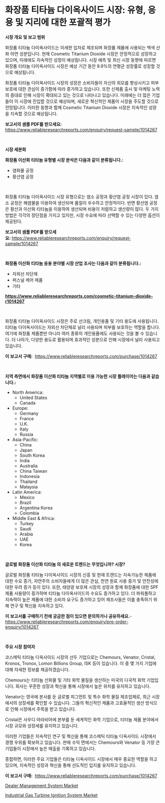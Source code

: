 <p><h1>화장품 티타늄 다이옥사이드 시장: 유형, 응용 및 지리에 대한 포괄적 평가</h1></p><p><strong>시장 개요 및 보고 범위</strong></p>
<p><p>화장품 티타늄 다이옥사이드는 미세한 입자로 제조되며 화장품 제품에 사용되는 백색 산화 아연 성분입니다. 현재 Cosmetic Titanium Dioxide 시장은 안정적으로 성장하고 있으며, 미래에도 지속적인 성장이 예상됩니다. 시장 예측 및 최신 시장 동향에 따르면 화장품 티타늄 다이옥사이드 시장은 예상 기간 동안 9.9%의 연평균 성장률로 성장할 것으로 예상됩니다.</p><p>화장품 티타늄 다이옥사이드 시장의 성장은 소비자들이 자신의 외모를 향상시키고 피부 보호에 대한 관심이 증가함에 따라 증가하고 있습니다. 또한 신제품 출시 및 마케팅 노력의 증대로 인해 시장이 확대되고 있는 것으로 나타나고 있습니다. 미래에는 더 많은 기업들이 이 시장에 진입할 것으로 예상되며, 새로운 혁신적인 제품이 시장을 주도할 것으로 전망됩니다. 이러한 동향과 함께 Cosmetic Titanium Dioxide 시장은 지속적인 성장을 지속할 것으로 예상됩니다.</p></p>
<p><strong>보고서의 샘플 PDF를 받으세요:</strong> <a href="https://www.reliableresearchreports.com/enquiry/request-sample/1014267">https://www.reliableresearchreports.com/enquiry/request-sample/1014267</a></p>
<p>&nbsp;</p>
<p><strong>시장 세분화</strong></p>
<p><strong>화장품 이산화 티타늄 유형별 시장 분석은 다음과 같이 분류됩니다.:</strong></p>
<p><ul><li>염화물 공정</li><li>황산염 공정</li></ul></p>
<p>&nbsp;</p>
<p><p>화장품 티타늄 다이옥사이드 시장 유형으로는 염소 공정과 황산염 공정 시장이 있다. 염소 공정은 해염물을 이용하여 생산되며 품질이 우수하고 안정적이다. 반면 황산염 공정은 황산과 이산화 티타늄을 이용하여 생산되며 비용이 저렴하고 생산량이 많다. 두 가지 방법은 각각의 장단점을 가지고 있지만, 시장 수요에 따라 선택할 수 있는 다양한 옵션이 제공된다.</p></p>
<p><strong>보고서의 샘플 PDF를 받으세요:</strong>&nbsp;<a href="https://www.reliableresearchreports.com/enquiry/request-sample/1014267">https://www.reliableresearchreports.com/enquiry/request-sample/1014267</a></p>
<p>&nbsp;</p>
<p><strong> 화장품 이산화 티타늄 응용 분야별 시장 산업 조사는 다음과 같이 분류됩니다.:</strong></p>
<p><ul><li>자외선 차단제</li><li>퍼스널 케어 제품</li><li>기타</li></ul></p>
<p><strong><a href="https://www.reliableresearchreports.com/cosmetic-titanium-dioxide-r1014267">https://www.reliableresearchreports.com/cosmetic-titanium-dioxide-r1014267</a></strong></p>
<p>&nbsp;</p>
<p><p>화장품 티타늄 다이옥사이드 시장은 주로 선크림, 개인용품 및 기타 용도에 사용됩니다. 티타늄 다이옥사이드는 자외선 차단제로 널리 사용되며 피부를 보호하는 역할을 합니다. 여기에 화장품 제품뿐만 아니라 여러 종류의 개인용품에도 사용되는 것을 볼 수 있습니다. 더 나아가, 다양한 용도로 활용되며 효과적인 성분으로 인해 시장에서 널리 사용되고 있습니다.</p></p>
<p><strong>이 보고서 구매:</strong>&nbsp; <a href="https://www.reliableresearchreports.com/purchase/1014267">https://www.reliableresearchreports.com/purchase/1014267</a></p>
<p>&nbsp;</p>
<p><strong>지역 측면에서 화장품 이산화 티타늄 지역별로 이용 가능한 시장 플레이어는 다음과 같습니다.:</strong></p>
<p><ul>
    <li>
        North America:
        <ul>
            <li>United States</li>
            <li>Canada</li>
        </ul>
    </li>
    <li>
        Europe:
        <ul>
            <li>Germany</li>
            <li>France</li>
            <li>U.K.</li>
            <li>Italy</li>
            <li>Russia</li>
        </ul>
    </li>
    <li>
        Asia-Pacific:
        <ul>
            <li>China</li>
            <li>Japan</li>
            <li>South Korea</li>
            <li>India</li>
            <li>Australia</li>
            <li>China Taiwan</li>
            <li>Indonesia</li>
            <li>Thailand</li>
            <li>Malaysia</li>
        </ul>
    </li>
    <li>
        Latin America:
        <ul>
            <li>Mexico</li>
            <li>Brazil</li>
            <li>Argentina Korea</li>
            <li>Colombia</li>
        </ul>
    </li>
    <li>
        Middle East & Africa:
        <ul>
            <li>Turkey</li>
            <li>Saudi</li>
            <li>Arabia</li>
            <li>UAE</li>
            <li>Korea</li>
        </ul>
    </li>
    </ul></p>
<p>&nbsp;</p>
<p><strong>글로벌 화장품 이산화 티타늄 의 새로운 트렌드는 무엇입니까? 시장?</strong></p>
<p><p>글로벌 화장품 티타늄 다이옥사이드 시장의 신흥 및 현재 트렌드는 지속가능한 제품에 대한 수요 증가, 자연주의 소비자들에게 더 많은 관심, 천연 원료 사용 증가 및 안전성에 대한 우려 증가 등이 있다. 또한, 태양광 보호제 시장의 성장과 함께 화장품에 대한 SPF 제품 사용량이 증가하며 티타늄 다이옥사이드의 수요도 증가하고 있다. 더 파워풀하고 지속력이 높은 제품에 대한 소비자 요구도 증가하고 있어 제조사들은 이를 충족하기 위해 연구 및 혁신을 지속하고 있다.</p></p>
<p><strong>이 보고서를 구매하기 전에 궁금한 점이 있으면 문의하거나 공유하세요.</strong>- <a href="https://www.reliableresearchreports.com/enquiry/pre-order-enquiry/1014267">https://www.reliableresearchreports.com/enquiry/pre-order-enquiry/1014267</a></p>
<p>&nbsp;</p>
<p><strong>주요 시장 참여자</strong></p>
<p><p>코스메틱 티타늄 디옥사이드 시장의 선두 기업으로는 Chemours, Venator, Cristal, Kronos, Tronox, Lomon Billions Group, ISK 등이 있습니다. 이 중 몇 가지 기업에 대해 자세한 정보를 제공하겠습니다.</p><p>Chemours는 티타늄 산화물 및 기타 화학 물질을 생산하는 미국의 다국적 화학 기업입니다. 회사는 꾸준한 성장과 혁신을 통해 시장에서 높은 위치를 유지하고 있습니다. </p><p>Venator는 영국에 본사를 둔 글로벌 피그먼트 및 특수 화학 물질 제조업체로, 최근 시장에서의 성장세를 확인할 수 있습니다. 그들의 혁신적인 제품과 고효율적인 생산 방식으로 인해 시장에서 주목을 받고 있습니다.</p><p>Cristal은 사우디 아라비아에 본부를 둔 세계적인 화학 기업으로, 티타늄 제품 분야에서 시장 규모와 성장세를 유지하고 있습니다. </p><p>이러한 기업들은 지속적인 연구 및 혁신을 통해 코스메틱 티타늄 디옥사이드 시장에서 경쟁 우위를 확보하고 있습니다. 판매 수익 면에서는 Chemours와 Venator 등 가장 큰 기업들이 시장에서 높은 매출을 기록하고 있습니다.</p><p>종합하면, 이러한 주요 기업들은 티타늄 디옥사이드 시장에서 매우 중요한 역할을 하고 있으며, 지속적인 성장과 혁신을 통해 선도적인 입지를 유지하고 있습니다.</p></p>
<p><strong>이 보고서 구매:</strong>&nbsp;&nbsp;<a href="https://www.reliableresearchreports.com/purchase/1014267">https://www.reliableresearchreports.com/purchase/1014267</a></p>
<p><p><a href="https://github.com/nancykennedykellievqfqt2/Market-Research-Report-List-2/blob/main/dealer-management-system-market.md">Dealer Management System Market</a></p><p><a href="https://github.com/seekum/Market-Research-Report-List-2/blob/main/industrial-gas-turbine-ignition-system-market.md">Industrial Gas Turbine Ignition System Market</a></p></p>